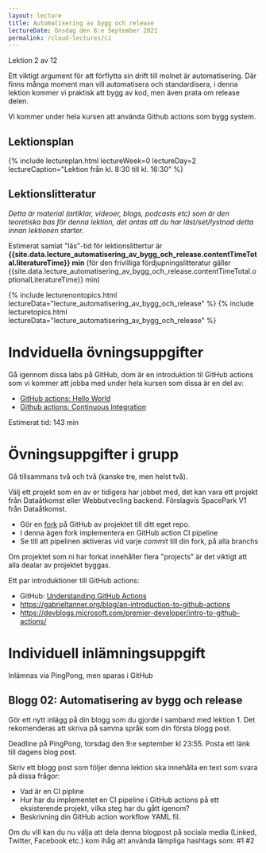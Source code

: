 ```yaml
---
layout: lecture
title: Automatisering av bygg och release
lectureDate: Onsdag den 8:e September 2021
permalink: /cloud-lectures/ci
---
```


Lektion 2 av 12

Ett viktigt argument för att förflytta sin drift till molnet är automatisering. Där finns många moment man vill automatisera och standardisera, i denna lektion kommer vi praktisk att bygg av kod, men även prata om release delen.

Vi kommer under hela kursen att använda Github actions som bygg system.

## Lektionsplan

{% include lectureplan.html lectureWeek=0 lectureDay=2 lectureCaption="Lektion från kl. 8:30 till kl. 16:30" %}

## Lektionslitteratur
*Detta är material (artiklar, videoer, blogs, podcasts etc) som är den teoretiska bas för denna lektion, det antas att du har läst/set/lystnad detta innan lektionen starter.*

Estimerat samlat "läs"-tid för lektionslittertur är **{{site.data.lecture_automatisering_av_bygg_och_release.contentTimeTotal.literatureTime}} min** (för den frivilliga fördjupningslitteratur gäller {{site.data.lecture_automatisering_av_bygg_och_release.contentTimeTotal.optionalLiteratureTime}} min)

{% include lecturenontopics.html lectureData="lecture_automatisering_av_bygg_och_release" %}
{% include lecturetopics.html lectureData="lecture_automatisering_av_bygg_och_release" %}

# Indviduella övningsuppgifter

Gå igennom dissa labs på GitHub, dom är en introduktion til GitHub actions som vi kommer att jobba med under hela kursen som dissa är en del av:
* [GitHub actions: Hello World](https://lab.github.com/githubtraining/github-actions:-hello-world)
* [Github actions: Continuous Integration](https://lab.github.com/githubtraining/github-actions:-continuous-integration)

Estimerat tid: 143 min

# Övningsuppgifter i grupp

Gå tillsammans två och två (kanske tre, men helst två).

Välj ett projekt som en av er tidigera har jobbet med, det kan vara ett projekt från Dataåtkomst eller Webbutvecling backend. Förslagvis SpacePark V1 från Dataåtkomst.
* Gör en [fork](https://docs.github.com/en/github/collaborating-with-pull-requests/working-with-forks/about-forks) på GitHub av projektet till ditt eget repo.
* I denna ägen fork implementera en GitHub action CI pipeline
* Se till att pipelinen aktiveras vid varje *commit* till din fork, på alla branchs

Om projektet som ni har forkat innehåller flera "projects" är det viktigt att alla dealar av projektet byggas.

Ett par introduktioner till GitHub actions:
* GitHub: [Understanding GitHub Actions](https://docs.github.com/en/actions/learn-github-actions/understanding-github-actions)
* <https://gabrieltanner.org/blog/an-introduction-to-github-actions>
* <https://devblogs.microsoft.com/premier-developer/intro-to-github-actions/>


# Individuell inlämningsuppgift

Inlämnas via PingPong, men sparas i GitHub
## Blogg 02: Automatisering av bygg och release

Gör ett nytt inlägg på din blogg som du gjorde i samband med lektion 1. Det rekomenderas att skriva på samma språk som din första blogg post.

Deadline på PingPong, torsdag den 9:e september kl 23:55. Posta ett länk till dagens blog post.

Skriv ett blogg post som följer denna lektion ska innehålla en text som svara på dissa frågor:
* Vad är en CI pipline
* Hur har du implementet en CI pipeline i GitHub actions på ett eksisterende projekt, vilka steg har du gått igenom?
* Beskrivning din GitHub action workflow YAML fil.

Om du vill kan du nu välja att dela denna blogpost på sociala media (Linked, Twitter, Facebook etc.) kom ihåg att använda lämpliga hashtags som: #1 #2